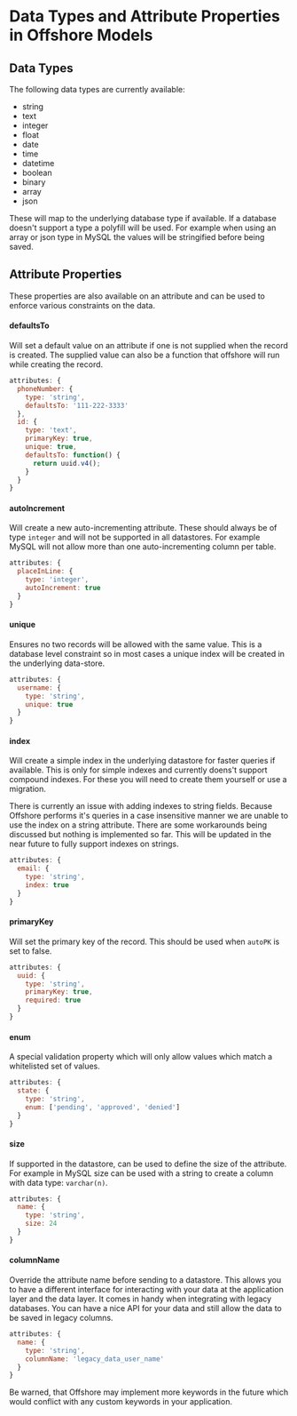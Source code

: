 # Data Types and Attribute Properties in Offshore Models

## Data Types

The following data types are currently available:

* string
* text
* integer
* float
* date
* time
* datetime
* boolean
* binary
* array
* json

These will map to the underlying database type if available. If a database doesn't support a type
a polyfill will be used. For example when using an array or json type in MySQL the values will be
stringified before being saved.

## Attribute Properties

These properties are also available on an attribute and can be used to enforce various constraints
on the data.

#### defaultsTo

Will set a default value on an attribute if one is not supplied when the record is created. The supplied value can also be a
function that offshore will run while creating the record.

```javascript
attributes: {
  phoneNumber: {
    type: 'string',
    defaultsTo: '111-222-3333'
  },
  id: {
    type: 'text',
    primaryKey: true,
    unique: true,
    defaultsTo: function() {
      return uuid.v4();
    }
  }
}
```

#### autoIncrement

Will create a new auto-incrementing attribute. These should always be of type `integer` and will
not be supported in all datastores. For example MySQL will not allow more than one auto-incrementing
column per table.

```javascript
attributes: {
  placeInLine: {
    type: 'integer',
    autoIncrement: true
  }
}
```

#### unique

Ensures no two records will be allowed with the same value. This is a database level constraint so
in most cases a unique index will be created in the underlying data-store.

```javascript
attributes: {
  username: {
    type: 'string',
    unique: true
  }
}
```

#### index

Will create a simple index in the underlying datastore for faster queries if available. This is only
for simple indexes and currently doens't support compound indexes. For these you will need to create
them yourself or use a migration.

There is currently an issue with adding indexes to string fields. Because Offshore performs it's
queries in a case insensitive manner we are unable to use the index on a string attribute. There are
some workarounds being discussed but nothing is implemented so far. This will be updated in the
near future to fully support indexes on strings.

```javascript
attributes: {
  email: {
    type: 'string',
    index: true
  }
}
```

#### primaryKey

Will set the primary key of the record. This should be used when `autoPK` is set to false.

```javascript
attributes: {
  uuid: {
    type: 'string',
    primaryKey: true,
    required: true
  }
}
```

#### enum

A special validation property which will only allow values which match a whitelisted set of values.

```javascript
attributes: {
  state: {
    type: 'string',
    enum: ['pending', 'approved', 'denied']
  }
}
```

#### size

If supported in the datastore, can be used to define the size of the attribute. For example in MySQL
size can be used with a string to create a column with data type: `varchar(n)`.

```javascript
attributes: {
  name: {
    type: 'string',
    size: 24
  }
}
```

#### columnName

Override the attribute name before sending to a datastore. This allows you to have a different
interface for interacting with your data at the application layer and the data layer. It comes in
handy when integrating with legacy databases. You can have a nice API for your data and still allow
the data to be saved in legacy columns.

```javascript
attributes: {
  name: {
    type: 'string',
    columnName: 'legacy_data_user_name'
  }
}
```

Be warned, that Offshore may implement more keywords in the future which would conflict with any custom keywords in your application.

